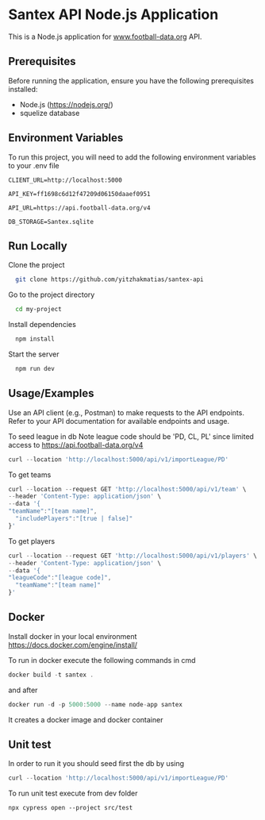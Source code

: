 # Santex API Node.js Application

This is a Node.js application for www.football-data.org API.

## Prerequisites

Before running the application, ensure you have the following prerequisites installed:

- Node.js (https://nodejs.org/)
- squelize database 
## Environment Variables

To run this project, you will need to add the following environment variables to your .env file

`CLIENT_URL=http://localhost:5000`

`API_KEY=ff1698c6d12f47209d06150daaef0951`

`API_URL=https://api.football-data.org/v4`

`DB_STORAGE=Santex.sqlite`


## Run Locally

Clone the project

```bash
  git clone https://github.com/yitzhakmatias/santex-api
```

Go to the project directory

```bash
  cd my-project
```

Install dependencies

```bash
  npm install
```

Start the server

```bash
  npm run dev
```

## Usage/Examples
Use an API client (e.g., Postman) to make requests to the API endpoints.
Refer to your API documentation for available endpoints and usage.

To seed league in db Note league code should be 'PD, CL, PL' since limited access to https://api.football-data.org/v4
```javascript
curl --location 'http://localhost:5000/api/v1/importLeague/PD' 
```
To get teams
```javascript
curl --location --request GET 'http://localhost:5000/api/v1/team' \
--header 'Content-Type: application/json' \
--data '{
"teamName":"[team name]",
  "includePlayers":"[true | false]"
}' 
```
To get players
```javascript
curl --location --request GET 'http://localhost:5000/api/v1/players' \
--header 'Content-Type: application/json' \
--data '{
"leagueCode":"[league code]",
  "teamName":"[team name]"
}'
```
## Docker 
Install docker in your local environment <https://docs.docker.com/engine/install/>

To run in docker execute the following commands in cmd 
```javascript
docker build -t santex .
```
and after

```javascript
docker run -d -p 5000:5000 --name node-app santex
```
It creates a docker image and docker container 

## Unit test
In order to run it you should seed first the db by using 
```javascript
curl --location 'http://localhost:5000/api/v1/importLeague/PD' 
```
To run unit test execute from dev folder 
```jsunicoderegexp
npx cypress open --project src/test
```
